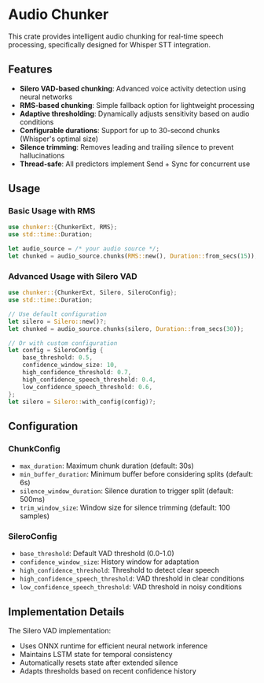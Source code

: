# Audio Chunker

This crate provides intelligent audio chunking for real-time speech processing, specifically designed for Whisper STT integration.

## Features

- **Silero VAD-based chunking**: Advanced voice activity detection using neural networks
- **RMS-based chunking**: Simple fallback option for lightweight processing
- **Adaptive thresholding**: Dynamically adjusts sensitivity based on audio conditions
- **Configurable durations**: Support for up to 30-second chunks (Whisper's optimal size)
- **Silence trimming**: Removes leading and trailing silence to prevent hallucinations
- **Thread-safe**: All predictors implement Send + Sync for concurrent use

## Usage

### Basic Usage with RMS

```rust
use chunker::{ChunkerExt, RMS};
use std::time::Duration;

let audio_source = /* your audio source */;
let chunked = audio_source.chunks(RMS::new(), Duration::from_secs(15));
```

### Advanced Usage with Silero VAD

```rust
use chunker::{ChunkerExt, Silero, SileroConfig};
use std::time::Duration;

// Use default configuration
let silero = Silero::new()?;
let chunked = audio_source.chunks(silero, Duration::from_secs(30));

// Or with custom configuration
let config = SileroConfig {
    base_threshold: 0.5,
    confidence_window_size: 10,
    high_confidence_threshold: 0.7,
    high_confidence_speech_threshold: 0.4,
    low_confidence_speech_threshold: 0.6,
};
let silero = Silero::with_config(config)?;
```

## Configuration

### ChunkConfig

- `max_duration`: Maximum chunk duration (default: 30s)
- `min_buffer_duration`: Minimum buffer before considering splits (default: 6s)
- `silence_window_duration`: Silence duration to trigger split (default: 500ms)
- `trim_window_size`: Window size for silence trimming (default: 100 samples)

### SileroConfig

- `base_threshold`: Default VAD threshold (0.0-1.0)
- `confidence_window_size`: History window for adaptation
- `high_confidence_threshold`: Threshold to detect clear speech
- `high_confidence_speech_threshold`: VAD threshold in clear conditions
- `low_confidence_speech_threshold`: VAD threshold in noisy conditions

## Implementation Details

The Silero VAD implementation:
- Uses ONNX runtime for efficient neural network inference
- Maintains LSTM state for temporal consistency
- Automatically resets state after extended silence
- Adapts thresholds based on recent confidence history